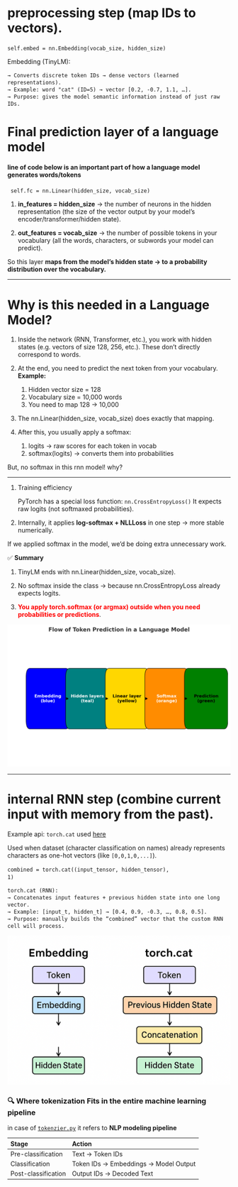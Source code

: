 preprocessing step (map IDs to vectors).
===

<code>self.embed = nn.Embedding(vocab_size, hidden_size)</code>

Embedding (TinyLM):

    → Converts discrete token IDs → dense vectors (learned representations).
    → Example: word "cat" (ID=5) → vector [0.2, -0.7, 1.1, …].
    → Purpose: gives the model semantic information instead of just raw IDs.

Final prediction layer of a language model
===
<h4>line of code below is an important part of how a language model generates words/tokens</h4>
<code> self.fc = nn.Linear(hidden_size, vocab_size)</code>

1. <b>in_features = hidden_size</b>
→ the number of neurons in the hidden representation (the size of the vector output by your model’s encoder/transformer/hidden state).

2. <b>out_features = vocab_size</b>
→ the number of possible tokens in your vocabulary (all the words, characters, or subwords your model can predict).

<p>So this layer <b>maps from the model’s hidden state → to a probability distribution over the vocabulary.</b></p>

--------------------------

Why is this needed in a Language Model?
=====

1. Inside the network (RNN, Transformer, etc.), you work with hidden states (e.g. vectors of size 128, 256, etc.).
These don’t directly correspond to words.

2. At the end, you need to predict the next token from your vocabulary.<br><b>Example:</b>

    1. Hidden vector size = 128
    2. Vocabulary size = 10,000 words
    3. You need to map 128 → 10,000

3. The nn.Linear(hidden_size, vocab_size) does exactly that mapping.
4. After this, you usually apply a softmax:
    1. logits → raw scores for each token in vocab
    2. softmax(logits) → converts them into probabilities

But, no softmax in this rnn model! why?

----
1. Training efficiency

    PyTorch has a special loss function:
<code>nn.CrossEntropyLoss()</code>
It expects raw logits (not softmaxed probabilities).

2. Internally, it applies <b>log-softmax + NLLLoss</b> in one step → more stable numerically.

If we applied softmax in the model, we’d be doing extra unnecessary work.

✅ <b>Summary</b>

1. TinyLM ends with nn.Linear(hidden_size, vocab_size).

2. No softmax inside the class → because nn.CrossEntropyLoss already expects logits.

3. <b><font color=red>You apply torch.softmax (or argmax) outside when you need probabilities or predictions</font></b>.

<img src="./image/flow_of_prediction.png" />

---
internal RNN step (combine current input with memory from the past).
====
Example api: `torch.cat` used <a href="https://github.com/patrickloeber/pytorch-examples/blob/master/rnn-name-classification/rnn.py#L20">here</a>

Used when dataset (character classification on names) already represents characters as one-hot vectors (like `[0,0,1,0,...]`).

<code>combined = torch.cat((input_tensor, hidden_tensor), 1)</code>

    torch.cat (RNN):
    → Concatenates input features + previous hidden state into one long vector.
    → Example: [input_t, hidden_t] → [0.4, 0.9, -0.3, …, 0.8, 0.5].
    → Purpose: manually builds the “combined” vector that the custom RNN cell will process.

<img src="./image/407735c8-8ae2-44e1-a940-e3af8058ee78.png" />

<h3>🔍 Where tokenization Fits in the entire machine learning pipeline</h3>
<p>in case of <a href="tokenizer.py"><code>tokenzier.py</code></a> it refers to <b>NLP modeling pipeline</b></p>
<table>
  <thead>
    <tr>
      <th style="text-align:left;">Stage</th>
      <th style="text-align:left;">Action</th>
    </tr>
  </thead>
  <tbody>
    <tr>
      <td>Pre-classification</td>
      <td>Text → Token IDs</td>
    </tr>
    <tr>
      <td>Classification</td>
      <td>Token IDs → Embeddings → Model Output</td>
    </tr>
    <tr>
      <td>Post-classification</td>
      <td>Output IDs → Decoded Text</td>
    </tr>
  </tbody>
</table>
